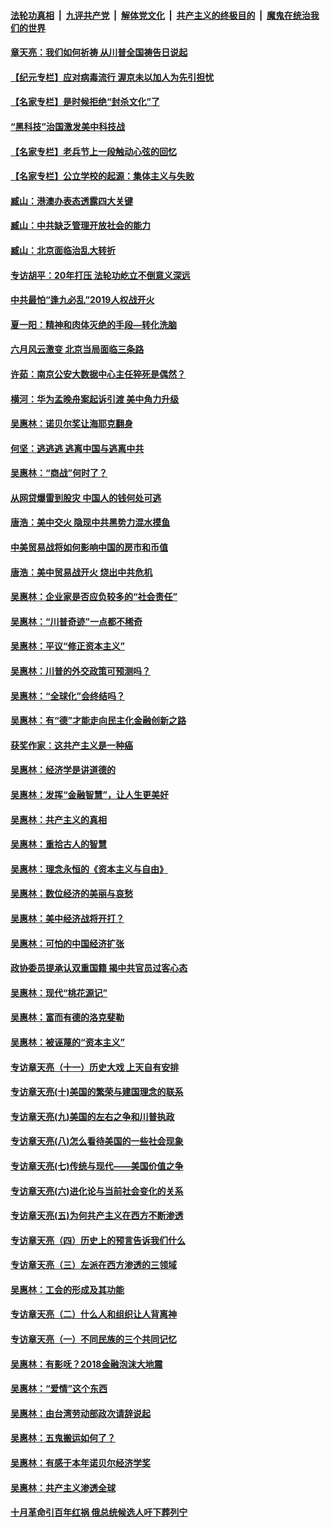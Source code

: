 ####  [法轮功真相](../../../../basic/blob/master/README.md?t=06291131) &nbsp;|&nbsp; [九评共产党](../../../../9ping.md/blob/master/README.md?t=06291131) &nbsp;|&nbsp; [解体党文化](../../../../jtdwh.md/blob/master/README.md?t=06291131)  &nbsp;|&nbsp; [共产主义的终极目的](../../../../gczydzjmd.md/blob/master/README.md?t=06291131) &nbsp;|&nbsp; [魔鬼在统治我们的世界](../../../../mgztzwmdsj.md/blob/master/README.md?t=06291131) 

#### [章天亮：我们如何祈祷 从川普全国祷告日说起](../pages/nsc423/n11944627.md?t=06291131) 

#### [【纪元专栏】应对病毒流行 渥京未以加人为先引担忧](../pages/nsc423/n11875714.md?t=06291131) 

#### [【名家专栏】是时候拒绝“封杀文化”了](../pages/nsc423/n11814093.md?t=06291131) 

#### [“黑科技”治国激发美中科技战](../pages/nsc423/n11638056.md?t=06291131) 

#### [【名家专栏】老兵节上一段触动心弦的回忆](../pages/nsc423/n11646016.md?t=06291131) 

#### [【名家专栏】公立学校的起源：集体主义与失败](../pages/nsc423/n11601833.md?t=06291131) 

#### [臧山：港澳办表态透露四大关键](../pages/nsc423/n11421628.md?t=06291131) 

#### [臧山：中共缺乏管理开放社会的能力](../pages/nsc423/n11407457.md?t=06291131) 

#### [臧山：北京面临治乱大转折](../pages/nsc423/n11406895.md?t=06291131) 

#### [专访胡平：20年打压 法轮功屹立不倒意义深远](../pages/nsc423/n11398800.md?t=06291131) 

#### [中共最怕“逢九必乱”2019人权战开火](../pages/nsc423/n11385248.md?t=06291131) 

#### [夏一阳：精神和肉体灭绝的手段—转化洗脑](../pages/nsc423/n11368250.md?t=06291131) 

#### [六月风云激变 北京当局面临三条路](../pages/nsc423/n11313668.md?t=06291131) 

#### [许茹：南京公安大数据中心主任猝死是偶然？](../pages/nsc423/n11064744.md?t=06291131) 

#### [横河：华为孟晚舟案起诉引渡 美中角力升级](../pages/nsc423/n11027230.md?t=06291131) 

#### [吴惠林：诺贝尔奖让海耶克翻身](../pages/nsc423/n10890049.md?t=06291131) 

#### [何坚：逃逃逃 逃离中国与逃离中共](../pages/nsc423/n10592891.md?t=06291131) 

#### [吴惠林：“商战”何时了？](../pages/nsc423/n10573558.md?t=06291131) 

#### [从网贷爆雷到股灾 中国人的钱何处可逃](../pages/nsc423/n10572800.md?t=06291131) 

#### [唐浩：美中交火 隐现中共黑势力混水摸鱼](../pages/nsc423/n10544040.md?t=06291131) 

#### [中美贸易战将如何影响中国的房市和币值](../pages/nsc423/n10543697.md?t=06291131) 

#### [唐浩：美中贸易战开火 烧出中共危机](../pages/nsc423/n10540126.md?t=06291131) 

#### [吴惠林：企业家是否应负较多的“社会责任”](../pages/nsc423/n10535022.md?t=06291131) 

#### [吴惠林：“川普奇迹”一点都不稀奇](../pages/nsc423/n10512808.md?t=06291131) 

#### [吴惠林：平议“修正资本主义”](../pages/nsc423/n10495724.md?t=06291131) 

#### [吴惠林：川普的外交政策可预测吗？](../pages/nsc423/n10462387.md?t=06291131) 

#### [吴惠林：“全球化”会终结吗？](../pages/nsc423/n10452838.md?t=06291131) 

#### [吴惠林：有“德”才能走向民主化金融创新之路](../pages/nsc423/n10432292.md?t=06291131) 

#### [获奖作家：这共产主义是一种癌](../pages/nsc423/n10431541.md?t=06291131) 

#### [吴惠林：经济学是讲道德的](../pages/nsc423/n10398014.md?t=06291131) 

#### [吴惠林：发挥“金融智慧”，让人生更美好](../pages/nsc423/n10375019.md?t=06291131) 

#### [吴惠林：共产主义的真相](../pages/nsc423/n10351394.md?t=06291131) 

#### [吴惠林：重拾古人的智慧](../pages/nsc423/n10337691.md?t=06291131) 

#### [吴惠林：理念永恒的《资本主义与自由》](../pages/nsc423/n10316274.md?t=06291131) 

#### [吴惠林：数位经济的美丽与哀愁](../pages/nsc423/n10292946.md?t=06291131) 

#### [吴惠林：美中经济战将开打？](../pages/nsc423/n10258825.md?t=06291131) 

#### [吴惠林：可怕的中国经济扩张](../pages/nsc423/n10219147.md?t=06291131) 

#### [政协委员提承认双重国籍 揭中共官员过客心态](../pages/nsc423/n10208809.md?t=06291131) 

#### [吴惠林：现代“桃花源记”](../pages/nsc423/n10185234.md?t=06291131) 

#### [吴惠林：富而有德的洛克斐勒](../pages/nsc423/n10142264.md?t=06291131) 

#### [吴惠林：被诬蔑的“资本主义”](../pages/nsc423/n10124816.md?t=06291131) 

#### [专访章天亮（十一）历史大戏 上天自有安排](../pages/nsc423/n10094905.md?t=06291131) 

#### [专访章天亮(十)美国的繁荣与建国理念的联系](../pages/nsc423/n10094899.md?t=06291131) 

#### [专访章天亮(九)美国的左右之争和川普执政](../pages/nsc423/n10094889.md?t=06291131) 

#### [专访章天亮(八)怎么看待美国的一些社会现象](../pages/nsc423/n10094857.md?t=06291131) 

#### [专访章天亮(七)传统与现代——美国价值之争](../pages/nsc423/n10093140.md?t=06291131) 

#### [专访章天亮(六)进化论与当前社会变化的关系](../pages/nsc423/n10092036.md?t=06291131) 

#### [专访章天亮(五)为何共产主义在西方不断渗透](../pages/nsc423/n10083620.md?t=06291131) 

#### [专访章天亮（四）历史上的预言告诉我们什么](../pages/nsc423/n10083606.md?t=06291131) 

#### [专访章天亮（三）左派在西方渗透的三领域](../pages/nsc423/n10081115.md?t=06291131) 

#### [吴惠林：工会的形成及其功能](../pages/nsc423/n10080633.md?t=06291131) 

#### [专访章天亮（二）什么人和组织让人背离神](../pages/nsc423/n10076637.md?t=06291131) 

#### [专访章天亮（一）不同民族的三个共同记忆](../pages/nsc423/n10074188.md?t=06291131) 

#### [吴惠林：有影呒？2018金融泡沫大地震](../pages/nsc423/n10040534.md?t=06291131) 

#### [吴惠林：“爱情”这个东西](../pages/nsc423/n10019423.md?t=06291131) 

#### [吴惠林：由台湾劳动部政次请辞说起](../pages/nsc423/n9979679.md?t=06291131) 

#### [吴惠林：五鬼搬运如何了？](../pages/nsc423/n9925338.md?t=06291131) 

#### [吴惠林：有感于本年诺贝尔经济学奖](../pages/nsc423/n9871883.md?t=06291131) 

#### [吴惠林：共产主义渗透全球](../pages/nsc423/n9812748.md?t=06291131) 

#### [十月革命引百年红祸 俄总统候选人吁下葬列宁](../pages/nsc423/n9810182.md?t=06291131) 

